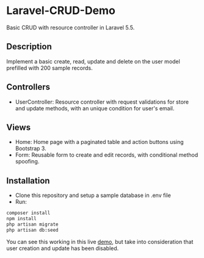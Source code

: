 # Laravel-CRUD-Demo
Basic CRUD with resource controller in Laravel 5.5.
## Description

Implement a basic create, read, update and delete on the user model prefilled with 200 sample records.

## Controllers

* UserController: Resource controller with request validations for store and update methods, with an unique condition for user's email.   

## Views

* Home: Home page with a paginated table and action buttons using Bootstrap 3.
* Form: Reusable form to create and edit records, with conditional method spoofing.
  

## Installation

* Clone this repository and setup a sample database in .env file
* Run:

```bash
composer install
npm install
php artisan migrate
php artisan db:seed
```
You can see this working in this live [demo](http://crud.antonioramirez.co "Crud Demo"), but take into consideration that user creation and update has been disabled.



